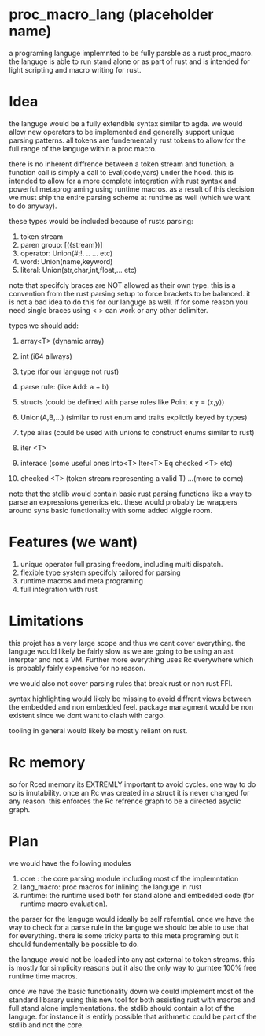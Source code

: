 # proc_macro_lang  (placeholder name)
a programing languge implemnted to be fully parsble as a rust proc_macro.
the languge is able to run stand alone or as part of rust and is intended for light scripting and macro writing for rust.

# Idea
the languge would be a fully extendble syntax similar to agda. we would allow new operators to be implemented and generally support unique parsing patterns. all tokens are fundementally rust tokens to allow for the full range of the languge within a proc macro.

there is no inherent diffrence between a token stream and function. a function call is simply a call to Eval(code,vars) under the hood. this is intended to allow for a more complete integration with rust syntax and powerful metaprograming using runtime macros.
as a result of this decision we must ship the entire parsing scheme at runtime as well (which we want to do anyway).

these types would be included because of rusts parsing:
1. token stream
2. paren group: \[({stream})\] 
3. operator: Union(#;!. .. ... etc)
4. word: Union(name,keyword)
5. literal: Union(str,char,int,float,... etc)

note that specifcly braces are NOT allowed as their own type. this is a convention from the rust parsing setup to force brackets to be balanced. it is not a bad idea to do this for our languge as well. if for some reason you need single braces using < > can work or any other delimiter.

types we should add:
1. array\<T\> (dynamic array)
2. int (i64 allways) 
3. type (for our languge not rust)
4. parse rule: (like Add: a + b)
5. structs (could be defined with parse rules like Point x y = (x,y))
6. Union(A,B,...) (similar to rust enum and traits explictly keyed by types)
7. type alias (could be used with unions to construct enums similar to rust)

8. iter \<T\>
9. interace (some useful ones Into\<T\> Iter\<T\> Eq checked \<T\>  etc)
10. checked \<T\> (token stream representing a valid T)
...(more to come)

note that the stdlib would contain basic rust parsing functions like a way to parse an expressions generics etc.
these would probably be wrappers around syns basic functionality with some added wiggle room.

# Features (we want)
1. unique operator full prasing freedom, including multi dispatch.
2. flexible type system specifcly tailored for parsing
3. runtime macros and meta programing
4. full integration with rust 

# Limitations
this projet has a very large scope and thus we cant cover everything. the languge would likely be fairly slow as we are going to be using an ast interpter and not a VM. Further more everything uses Rc everywhere which is probably fairly expensive for no reason.

we would also not cover parsing rules that break rust or non rust FFI.

syntax highlighting would likely be missing to avoid diffrent views between the embedded and non embedded feel.
package managment would be non existent since we dont want to clash with cargo.

tooling in general would likely be mostly reliant on rust.

# Rc memory
so for Rced memory its EXTREMLY important to avoid cycles. one way to do so is imutability.
once an Rc was created in a struct it is never changed for any reason. this enforces the Rc refrence graph to be a directed asyclic graph.

# Plan
we would have the following modules

1. core : the core parsing module including most of the implemntation
2. lang_macro: proc macros for inlining the languge in rust
3. runtime: the runtime used both for stand alone and embedded code (for runtime macro evaluation).

the parser for the languge would ideally be self referntial.
once we have the way to check for a parse rule in the languge we should be able to use that for everything.
there is some tricky parts to this meta programing but it should fundementally be possible to do. 

the languge would not be loaded into any ast external to token streams. this is mostly for simplicity reasons but it also the only way to gurntee 100% free runtime time macros.

once we have the basic functionality down we could implement most of the standard libarary using this new tool for both assisting rust with macros and full stand alone implementations. the stdlib should contain a lot of the languge. for instance it is entirly possible that arithmetic could be part of the stdlib and not the core.